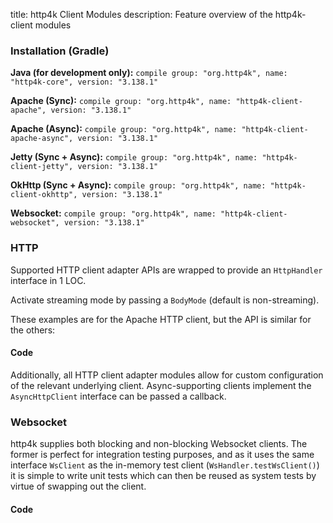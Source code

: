 title: http4k Client Modules
description: Feature overview of the http4k-client modules

### Installation (Gradle)
**Java (for development only):** ```compile group: "org.http4k", name: "http4k-core", version: "3.138.1"```

**Apache (Sync):** ```compile group: "org.http4k", name: "http4k-client-apache", version: "3.138.1"```

**Apache (Async):** ```compile group: "org.http4k", name: "http4k-client-apache-async", version: "3.138.1"```

**Jetty (Sync + Async):** ```compile group: "org.http4k", name: "http4k-client-jetty", version: "3.138.1"```

**OkHttp (Sync + Async):** ```compile group: "org.http4k", name: "http4k-client-okhttp", version: "3.138.1"```

**Websocket:** ```compile group: "org.http4k", name: "http4k-client-websocket", version: "3.138.1"```

### HTTP
Supported HTTP client adapter APIs are wrapped to provide an `HttpHandler` interface in 1 LOC.

Activate streaming mode by passing a `BodyMode` (default is non-streaming).

These examples are for the Apache HTTP client, but the API is similar for the others:

#### Code [<img class="octocat"/>](https://github.com/http4k/http4k/blob/master/src/docs/guide/modules/clients/example_http.kt)
<script src="https://gist-it.appspot.com/https://github.com/http4k/http4k/blob/master/src/docs/guide/modules/clients/example_http.kt"></script>

Additionally, all HTTP client adapter modules allow for custom configuration of the relevant underlying client. Async-supporting clients implement the `AsyncHttpClient` interface can be passed a callback.

### Websocket
http4k supplies both blocking and non-blocking Websocket clients. The former is perfect for integration testing purposes, and as it uses the same interface `WsClient` as the in-memory test client (`WsHandler.testWsClient()`) it is simple to write unit tests which can then be reused as system tests by virtue of swapping out the client.

#### Code [<img class="octocat"/>](https://github.com/http4k/http4k/blob/master/src/docs/guide/modules/clients/example_websocket.kt)
<script src="https://gist-it.appspot.com/https://github.com/http4k/http4k/blob/master/src/docs/guide/modules/clients/example_websocket.kt"></script>
